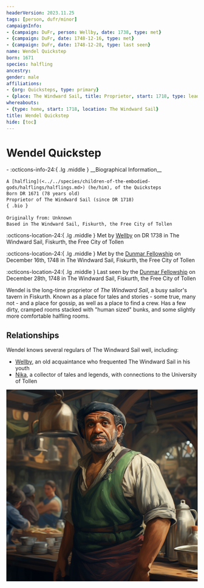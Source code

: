 ```yaml
---
headerVersion: 2023.11.25
tags: [person, dufr/minor]
campaignInfo:
- {campaign: DuFr, person: Wellby, date: 1738, type: met}
- {campaign: DuFr, date: 1748-12-16, type: met}
- {campaign: DuFr, date: 1748-12-28, type: last seen}
name: Wendel Quickstep
born: 1671
species: halfling
ancestry:
gender: male
affiliations:
- {org: Quicksteps, type: primary}
- {place: The Windward Sail, title: Proprietor, start: 1718, type: leader}
whereabouts:
- {type: home, start: 1718, location: The Windward Sail}
title: Wendel Quickstep
hide: [toc]
---
```


# Wendel Quickstep
<div class="grid cards ext-narrow-margin ext-one-column" markdown>
- :octicons-info-24:{ .lg .middle } __Biographical Information__

    A [halfling](<../../species/children-of-the-embodied-gods/halflings/halflings.md>) (he/him), of the Quicksteps  
    Born DR 1671 (78 years old)  
    Proprietor of The Windward Sail (since DR 1718)  
    { .bio }

    Originally from: Unknown
    Based in The Windward Sail, Fiskurth, the Free City of Tollen
</div>



:octicons-location-24:{ .lg .middle } Met by [Wellby](<../pcs/dunmar-fellowship/wellby.md>) on DR 1738 in The Windward Sail, Fiskurth, the Free City of Tollen  



:octicons-location-24:{ .lg .middle } Met by the [Dunmar Fellowship](<../pcs/dunmar-fellowship/dunmar-fellowship.md>) on December 16th, 1748 in The Windward Sail, Fiskurth, the Free City of Tollen  



:octicons-location-24:{ .lg .middle } Last seen by the [Dunmar Fellowship](<../pcs/dunmar-fellowship/dunmar-fellowship.md>) on December 28th, 1748 in The Windward Sail, Fiskurth, the Free City of Tollen  


Wendel is the long-time proprietor of *The Windward Sail*, a busy sailor's tavern in Fiskurth. Known as a place for tales and stories - some true, many not - and a place for gossip, as well as a place to find a crew. Has a few dirty, cramped rooms stacked with "human sized" bunks, and some slightly more comfortable halfling rooms. 
## Relationships
Wendel knows several regulars of The Windward Sail well, including:
- [Wellby](<../pcs/dunmar-fellowship/wellby.md>), an old acquaintance who frequented The Windward Sail in his youth
- [Nika](<../tollenders/nika-hyne.md>), a collector of tales and legends, with connections to the University of Tollen



![Wendel Quickstep](../../assets/wendel-quickstep.png)